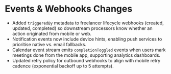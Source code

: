 # Events & Webhooks Changes

- Added `triggeredBy` metadata to freelancer lifecycle webhooks (created, updated, completed) so downstream processors know whether an action originated from mobile or web.
- Notification events now include device hints, enabling push services to prioritise native vs. email fallbacks.
- Calendar event stream emits `completionToggled` events when users mark meetings done from the mobile app, supporting analytics dashboards.
- Updated retry policy for outbound webhooks to align with mobile retry cadence (exponential backoff up to 5 attempts).
